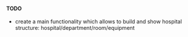 #### TODO

* create a main functionality which allows to build and show hospital structure: hospital/department/room/equipment